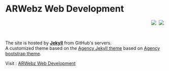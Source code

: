 # ARWebz Web Development

<p align="right">
	<a href="https://arwebz.github.io/">
		<img src="http://img.shields.io/badge/status-Active-green.svg"></a>&nbsp;
	<a href="https://jekyllrb.com/">
		<img src="https://img.shields.io/badge/powered_by-Jekyll-red.svg"></a>&nbsp;
</p><br>

The site is hosted by [**Jekyll**](https://jekyllrb.com/) from GitHub's servers.<br>
A customized theme based on the [Agency Jekyll theme](https://github.com/y7kim/agency-jekyll-theme) based on [Agency bootstrap theme](https://startbootstrap.com/template-overviews/agency/).

Visit : [ARWebz Web Development](https://arwebz.github.io/)
